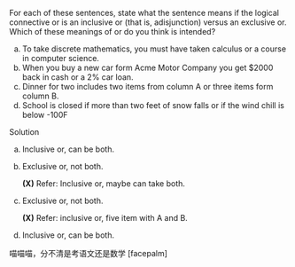 For each of these sentences, state what the sentence means if the logical connective or is an inclusive or (that is, adisjunction) versus an exclusive or. Which of these meanings of or do you think is intended?

1. To take discrete mathematics, you must have taken calculus or a course in computer science.
2. When you buy a new car form Acme Motor Company you get $2000 back in cash or a 2% car loan.
3. Dinner for two includes two items from column A or three items form column B.
4. School is closed if more than two feet of snow falls or if the wind chill is below -100F

Solution

1. Inclusive or, can be both.
2. Exclusive or, not both.

    **(X)** Refer: Inclusive or, maybe can take both.

3. Exclusive or, not both.

    **(X)** Refer: inclusive or, five item with A and B.

4. Inclusive or, can be both.



喵喵喵，分不清是考语文还是数学 [facepalm]

<style type="text/css">
    ol { list-style-type: lower-alpha; }
</style>